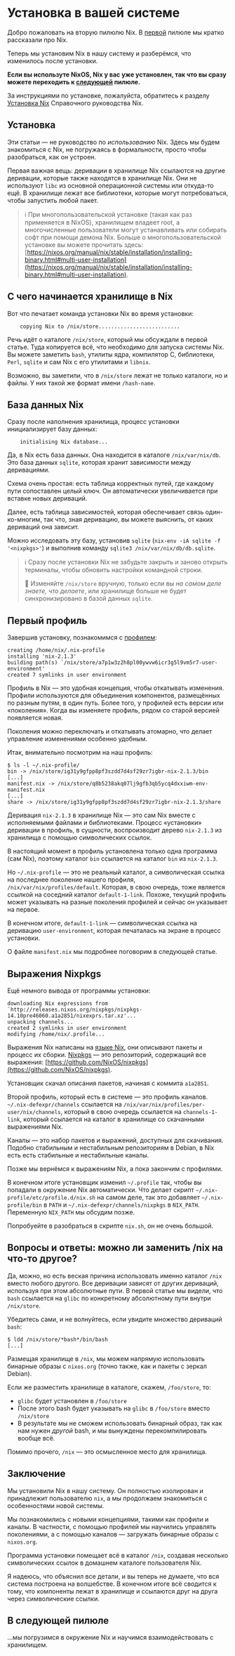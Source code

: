 # Установка в вашей системе

Добро пожаловать на вторую пилюлю Nix.
В [первой](01-why-you-should-give-it-try.md) пилюле мы кратко рассказали про Nix.

Теперь мы установим Nix в нашу систему и разберёмся, что изменилось после установки.

**Если вы используте NixOS, Nix у вас уже установлен, так что вы сразу можете переходить к [следующей](03-enter-environment.md) пилюле.**

За инструкциями по установке, пожалуйста, обратитесь к разделу [Установка Nix](https://nixos.org/manual/nix/stable/installation/) Справочного руководства Nix.

## Установка

Эти статьи — не руководство по *использованию* Nix.
Здесь мы будем знакомиться с Nix, не погружаясь в формальности, просто чтобы разобраться, как он устроен.

Первая важная вещь: деривации в хранилище Nix ссылаются на другие деривации, которые также находятся в хранилище Nix.
Они не используют `libc` из основной операционной системы или откуда-то ещё.
В хранилище лежат все библиотеки, которые могут потребоваться, чтобы запустить любой пакет.

> ℹ️ При многопользовательской установке (такая как раз применяется в NixOS), хранилищем владеет root, а многочисленные пользователи могут устанавливать или собирать софт при помощи демона Nix.
> Больше о многопользовательской установке вы можете прочитать здесь: [https://nixos.org/manual/nix/stable/installation/installing-binary.html#multi-user-installation](https://nixos.org/manual/nix/stable/installation/installing-binary.html#multi-user-installation).

## С чего начинается хранилище в Nix

Вот что печатает команда установки Nix во время установки:

```text
    copying Nix to /nix/store..........................
```

Речь идёт о каталоге `/nix/store`, который мы обсуждали в первой статье.
Туда копируется всё, что необходимо для запуска системы Nix.
Вы можете заметить `bash`, утилиты ядра, компилятор C, библиотеки, `Perl`, `sqlite` и сам Nix с его утилитами и `libnix`.

Возможно, вы заметили, что в `/nix/store` лежат не только каталоги, но и файлы. У них такой же формат имени `/hash-name`.

## База данных Nix

Сразу после наполнения хранилища, процесс установки инициализирует базу данных:

```text
    initialising Nix database...
```

Да, в Nix есть база данных.
Она находится в каталоге `/nix/var/nix/db`.
Это база данных `sqlite`, которая хранит зависимости между деривациями.

Схема очень простая: есть таблица корректных путей, где каждому пути сопоставлен целый ключ.
Он автоматически увеличивается при вставке новых дериваций.

Далее, есть таблица зависимостей, которая обеспечивает связь один-ко-многим, так что, зная деривацию, вы можете выяснить, от каких дериваций она зависит.

Можно исследовать эту базу, установив `sqlite` (`nix-env -iA sqlite -f '<nixpkgs>'`) и выполнив команду `sqlite3 /nix/var/nix/db/db.sqlite`.

> ℹ️ Сразу после установки Nix не забудьте закрыть и заново открыть терминалы, чтобы обновить настройки командной строки.
>
> 📢 Изменяйте `/nix/store` вручную, только если вы *на самом деле знаете, что делаете*, или хранилище больше не будет синхронизировано в базой данных `sqlite`.

## Первый профиль

Завершив установку, познакомимся с [профилем](https://nixos.org/manual/nix/stable/package-management/profiles.html):

```text
creating /home/nix/.nix-profile
installing 'nix-2.1.3'
building path(s) `/nix/store/a7p1w3z2h8pl00ywvw6icr3g5l9vm5r7-user-environment'
created 7 symlinks in user environment
```

Профиль в Nix — это удобная концепция, чтобы откатывать изменения.
Профили используются для объединения компонентов, размещённых по разным путям, в один путь.
Более того, у профилей есть версии или «поколения».
Когда вы изменяете профиль, рядом со старой версией появляется новая.

Поколения можно переключать и откатывать атомарно, что делает управление изменениями особенно удобным.

Итак, внимательно посмотрим на наш профиль:

```text
$ ls -l ~/.nix-profile/
bin -> /nix/store/ig31y9gfpp8pf3szdd7d4sf29zr7igbr-nix-2.1.3/bin
[...]
manifest.nix -> /nix/store/q8b5238akq07lj9gfb3qb5ycq4dxxiwm-env-manifest.nix
[...]
share -> /nix/store/ig31y9gfpp8pf3szdd7d4sf29zr7igbr-nix-2.1.3/share
```

Деривация `nix-2.1.3` в хранилище Nix — это сам Nix вместе с исполняемыми файлами и библиотеками.
Процесс «установки» деривации в профиль, в сущности, воспроизводит дерево `nix-2.1.3` из хранилища с помощью символических ссылок.

В настоящий момент в профиль установлена только одна программа (сам Nix), поэтому каталог `bin` ссылается на каталог `bin` из `nix-2.1.3`.

Но `~/.nix-profile` — это не реальный каталог, а символическая ссылка на последнее поколение нашего профиля, `/nix/var/nix/profiles/default`.
Которая, в свою очередь, тоже является ссылкой на соседний каталог `default-1-link`.
Похоже, текущий профиль может указывать на разные поколения профилей и сейчас он указывает на первое.

В конечном итоге, `default-1-link` — символическая ссылка на деривацию `user-environment`, которая печаталась на экране в процесс установки.

О файле `manifest.nix` мы подробнее поговорим в следующей статье.

## Выражения Nixpkgs

Ещё немного вывода от программы установки:

```text
downloading Nix expressions from `http://releases.nixos.org/nixpkgs/nixpkgs-14.10pre46060.a1a2851/nixexprs.tar.xz'...
unpacking channels...
created 2 symlinks in user environment
modifying /home/nix/.profile...
```

Выражения Nix написаны на [языке Nix](https://nix.dev/tutorials/nix-language), они описывают пакеты и процесс их сборки.
[Nixpkgs](https://nixos.org/nixpkgs/) — это репозиторий, содержащий все выражения: [https://github.com/NixOS/nixpkgs](https://github.com/NixOS/nixpkgs).

Установщик скачал описания пакетов, начиная с коммита `a1a2851`.

Второй профиль, который есть в системе — это профиль каналов.
`~/.nix-defexpr/channels` ссылается на `/nix/var/nix/profiles/per-user/nix/channels`, который в свою очередь ссылается на `channels-1-link`, который ссылается на каталог в хранилище со скачанными выражениями Nix.

Каналы — это набор пакетов и выражений, доступных для скачивания.
Подобно стабильным и нестабильным репозиториям в Debian, в Nix есть есть стабильные и нестабильные каналы.

Позже мы вернёмся к выражениям Nix, а пока закончим с профилями.

В конечном итоге установщик изменил `~/.profile` так, чтобы вы попадали в окружение Nix автоматически.
Что делает скрипт `~/.nix-profile/etc/profile.d/nix.sh` на самом деле, так это добавляет `~/.nix-profile/bin` в `PATH` и `~/.nix-defexpr/channels/nixpkgs` в `NIX_PATH`.
Переменную `NIX_PATH` мы обсудим позже.

Попробуейте в разобраться в скрипте `nix.sh`, он не очень большой.

## Вопросы и ответы: можно ли заменить /nix на что-то другое?

Да, можно, но есть веская причина использовать именно каталог `/nix` вместо любого другого.
Все деривации зависят от других дериваций, используя при этом абсолютные пути.
В первой статье мы видели, что `bash` ссылается на `glibc` по конкретному абсолютному пути внутри `/nix/store`.

Убедитесь сами, и не волнуйтесь, если увидите множество дериваций `bash`:

```text
$ ldd /nix/store/*bash*/bin/bash
[...]
```

Размещая хранилище в `/nix`, мы можем напрямую использовать бинарные образы с `nixos.org` (точно также, как и пакеты с зеркал Debian).

Если же разместить хранилище в каталоге, скажем, `/foo/store`, то:

- `glibc` будет установлен в `/foo/store`
- После этого bash будет указывать на `glibc` в `/foo/store` вместо `/nix/store`
- В результате мы не сможем использовать бинарный образ, так как нам нужен *другой* bash, и мы вынуждены перекомпилировать вообще всё.

Помимо прочего, `/nix` — это осмысленное место для хранилища.

## Заключение

Мы установили Nix в нашу систему. Он полностью изолирован и принадлежит пользователю `nix`, а мы продолжаем знакомиться с особенностями новой системы.

Мы познакомились с новыми концепциями, такими как профили и каналы.
В частности, с помощью профилей мы научились управлять поколениями, а с помощью каналов — загружать бинарные образы с `nixos.org`.

Программа установки помещает всё в каталог `/nix`, создавая несколько символических ссылок в домашнем каталоге пользователя Nix.

Я надеюсь, что объяснил все детали, и вы теперь не думаете, что вся система построена на волшебстве.
В конечном итоге всё сводится к тому, что компоненты лежат в хранилище и ссылаются друг на друга через символические ссылки.

## В следующей пилюле

...мы погрузимся в окружение Nix и научимся взаимодействовать с хранилищем.
